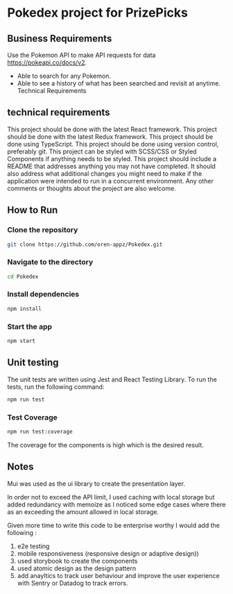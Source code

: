 # Pokedex project for PrizePicks

## Business Requirements

Use the Pokemon API to make API requests for data https://pokeapi.co/docs/v2.

- Able to search for any Pokemon.
- Able to see a history of what has been searched and revisit at anytime. Technical Requirements

## technical requirements

This project should be done with the latest React framework. This project should be done with the latest Redux framework. This project should be done using TypeScript. This project should be done using version control, preferably git. This project can be styled with SCSS/CSS or Styled Components if anything needs to be styled. This project should include a README that addresses anything you may not have completed. It should also address what additional changes you might need to make if the application were intended to run in a concurrent environment. Any other comments or thoughts about the project are also welcome.

## How to Run

### Clone the repository

```bash
git clone https://github.com/oren-appz/Pokedex.git
```

### Navigate to the directory

```bash
cd Pokedex
```

### Install dependencies

```bash
npm install
```

### Start the app

```bash
npm start
```

## Unit testing

The unit tests are written using Jest and React Testing Library. To run the tests, run the following command:

```bash
npm run test
```

### Test Coverage

```bash
npm run test:coverage
```

The coverage for the components is high which is the desired result.

## Notes

Mui was used as the ui library to create the presentation layer.

In order not to exceed the API limit, I used caching with local storage but added redundancy with memoize as I noticed some edge cases where there as an exceeding the amount allowed in local storage.

Given more time to write this code to be enterprise worthy I would add the following :

1. e2e testing
2. mobile responsiveness (responsive design or adaptive design))
3. used storybook to create the components
4. used atomic design as the design pattern
5. add anayltics to track user behaviour and improve the user experience with Sentry or Datadog to track errors.
